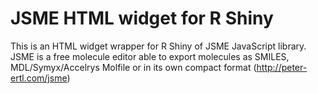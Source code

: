 # JSME HTML widget for R Shiny 
This is an HTML widget wrapper for R Shiny of JSME JavaScript library. JSME is a free molecule editor able to export molecules as SMILES, MDL/Symyx/Accelrys Molfile or in its own compact format (http://peter-ertl.com/jsme)  
